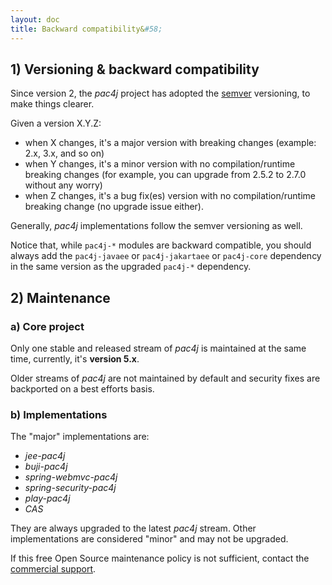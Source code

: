 ```yaml
---
layout: doc
title: Backward compatibility&#58;
---
```


## 1) Versioning & backward compatibility

Since version 2, the *pac4j* project has adopted the [semver](http://semver.org/) versioning, to make things clearer.

Given a version X.Y.Z:

- when X changes, it's a major version with breaking changes (example: 2.x, 3.x, and so on)
- when Y changes, it's a minor version with no compilation/runtime breaking changes (for example, you can upgrade from 2.5.2 to 2.7.0 without any worry)
- when Z changes, it's a bug fix(es) version with no compilation/runtime breaking change (no upgrade issue either).

Generally, *pac4j* implementations follow the semver versioning as well.

Notice that, while `pac4j-*` modules are backward compatible, you should always add the `pac4j-javaee` or `pac4j-jakartaee` or `pac4j-core` dependency in the same version as the upgraded `pac4j-*` dependency.


## 2) Maintenance


### a) Core project

Only one stable and released stream of *pac4j* is maintained at the same time, currently, it's **version 5.x**.

Older streams of *pac4j* are not maintained by default and security fixes are backported on a best efforts basis.

### b) Implementations

The "major" implementations are:

- *jee-pac4j*
- *buji-pac4j*
- *spring-webmvc-pac4j*
- *spring-security-pac4j*
- *play-pac4j*
- *CAS*

They are always upgraded to the latest *pac4j* stream. Other implementations are considered "minor" and may not be upgraded.

<div class="warning"><i class="fa fa-exclamation-triangle fa-2x" aria-hidden="true"></i> If this free Open Source maintenance policy is not sufficient, contact the <a href="/commercial-support.html">commercial support</a>.</div>
